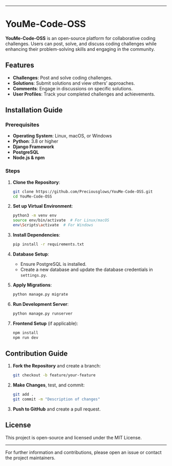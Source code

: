 
---

# YouMe-Code-OSS

**YouMe-Code-OSS** is an open-source platform for collaborative coding challenges. Users can post, solve, and discuss coding challenges while enhancing their problem-solving skills and engaging in the community.

## Features

- **Challenges**: Post and solve coding challenges.
- **Solutions**: Submit solutions and view others’ approaches.
- **Comments**: Engage in discussions on specific solutions.
- **User Profiles**: Track your completed challenges and achievements.

## Installation Guide

### Prerequisites

- **Operating System**: Linux, macOS, or Windows
- **Python**: 3.8 or higher
- **Django Framework**
- **PostgreSQL**
- **Node.js & npm**

### Steps

1. **Clone the Repository**:
   ```bash
   git clone https://github.com/Preciousglows/YouMe-Code-OSS.git
   cd YouMe-Code-OSS
   ```

2. **Set up Virtual Environment**:
   ```bash
   python3 -m venv env
   source env/bin/activate  # For Linux/macOS
   env\Scripts\activate  # For Windows
   ```

3. **Install Dependencies**:
   ```bash
   pip install -r requirements.txt
   ```

4. **Database Setup**:
   - Ensure PostgreSQL is installed.
   - Create a new database and update the database credentials in `settings.py`.

5. **Apply Migrations**:
   ```bash
   python manage.py migrate
   ```

6. **Run Development Server**:
   ```bash
   python manage.py runserver
   ```

7. **Frontend Setup** (if applicable):
   ```bash
   npm install
   npm run dev
   ```

## Contribution Guide

1. **Fork the Repository** and create a branch:
   ```bash
   git checkout -b feature/your-feature
   ```

2. **Make Changes**, test, and commit:
   ```bash
   git add .
   git commit -m "Description of changes"
   ```

3. **Push to GitHub** and create a pull request.

## License

This project is open-source and licensed under the MIT License.

---

For further information and contributions, please open an issue or contact the project maintainers.
